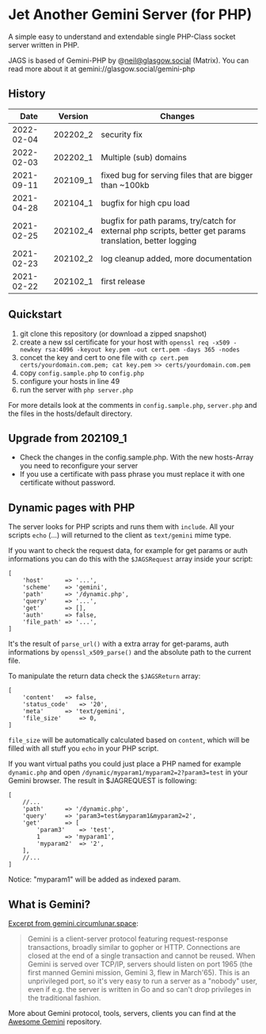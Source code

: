 # Jet Another Gemini Server (for PHP)

A simple easy to understand and extendable single PHP-Class socket server written in PHP.

JAGS is based of Gemini-PHP by @neil@glasgow.social (Matrix). You can read more about it at gemini://glasgow.social/gemini-php

## History
| Date | Version | Changes |
|---|---|---|
| 2022-02-04 | 202202_2 | security fix |
| 2022-02-03 | 202202_1 | Multiple (sub) domains |
| 2021-09-11 | 202109_1 | fixed bug for serving files that are bigger than ~100kb |
| 2021-04-28 | 202104_1 | bugfix for high cpu load |
| 2021-02-25 | 202102_4 | bugfix for path params, try/catch for external php scripts, better get params translation, better logging |
| 2021-02-23 | 202102_2 | log cleanup added, more documentation |
| 2021-02-22 | 202102_1 | first release|

## Quickstart

1. git clone this repository (or download a zipped snapshot)
2. create a new ssl certificate for your host with ```openssl req -x509 -newkey rsa:4096 -keyout key.pem -out cert.pem -days 365 -nodes```
3. concet the key and cert to one file with ```cp cert.pem certs/yourdomain.com.pem; cat key.pem >> certs/yourdomain.com.pem```
4. copy ```config.sample.php``` to ```config.php```
5. configure your hosts in line 49 
6. run the server with ```php server.php```

For more details look at the comments in ```config.sample.php```, ```server.php``` and the files in the hosts/default directory.

## Upgrade from 202109_1

- Check the changes in the config.sample.php. With the new hosts-Array you need to reconfigure your server
- If you use a certificate with pass phrase you must replace it with one certificate without password.

## Dynamic pages with PHP

The server looks for PHP scripts and runs them with ```include```. All your scripts ```echo``` (...) will returned to the client as ```text/gemini``` mime type.

If you want to check the request data, for example for get params or auth informations you can do this with the ```$JAGSRequest``` array inside your script:

```
[
	'host'		=> '...',
	'scheme' 	=> 'gemini',
	'path'		=> '/dynamic.php',
	'query'		=> '...',
	'get' 		=> [],
	'auth' 		=> false,
	'file_path'	=> '...',
]
```

It's the result of ```parse_url()``` with a extra array for get-params, auth informations by ```openssl_x509_parse()``` and the absolute path to the current file.

To manipulate the return data check the ```$JAGSReturn``` array:

```
[
	'content' 	=> false,
	'status_code'	=> '20',
	'meta' 		=> 'text/gemini',
	'file_size' 	=> 0,
]
```

```file_size``` will be automatically calculated based on ```content```, which will be filled with all stuff you ```echo``` in your PHP script.

If you want virtual paths you could just place a PHP named for example ```dynamic.php``` and open ```/dynamic/myparam1/myparam2=2?param3=test``` in your Gemini browser. The result in $JAGREQUEST is following:

```
[
	//...
	'path'		=> '/dynamic.php',
	'query'		=> 'param3=test&myparam1&myparam2=2',
	'get' 		=> [
		'param3'	=> 'test',
		1 		=> 'myparam1',
		'myparam2'	=> '2',
	],
	//...
]
```

Notice: "myparam1" will be added as indexed param.

## What is Gemini?

[Excerpt from gemini.circumlunar.space](https://gemini.circumlunar.space/docs/specification.html):

> Gemini is a client-server protocol featuring request-response transactions, broadly similar to gopher or HTTP. Connections are closed at the end of a single transaction and cannot be reused. When Gemini is served over TCP/IP, servers should listen on port 1965 (the first manned Gemini mission, Gemini 3, flew in March'65). This is an unprivileged port, so it's very easy to run a server as a "nobody" user, even if e.g. the server is written in Go and so can't drop privileges in the traditional fashion.

More about Gemini protocol, tools, servers, clients you can find at the [Awesome Gemini](https://github.com/kr1sp1n/awesome-gemini) repository.
